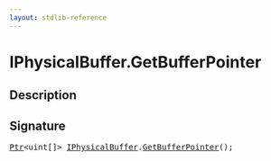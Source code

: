 ```yaml
---
layout: stdlib-reference
---
```


# IPhysicalBuffer\.GetBufferPointer

## Description





## Signature 

<pre>
<a href="../../types/ptr-0/index.html" class="code_type">Ptr</a>&lt;<span class="code_keyword">uint</span>[]&gt; <a href="index.html" class="code_type">IPhysicalBuffer</a>.<a href="getbufferpointer-039.html">GetBufferPointer</a>();

</pre>

